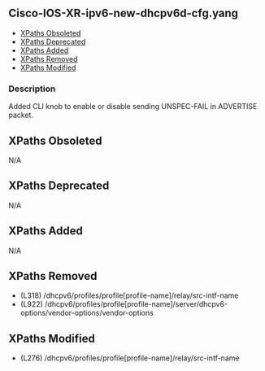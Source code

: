 ## Cisco-IOS-XR-ipv6-new-dhcpv6d-cfg.yang

- [XPaths Obsoleted](#xpaths-obsoleted)
- [XPaths Deprecated](#xpaths-deprecated)
- [XPaths Added](#xpaths-added)
- [XPaths Removed](#xpaths-removed)
- [XPaths Modified](#xpaths-modified)

### Description

Added CLI knob to enable or disable sending UNSPEC-FAIL in ADVERTISE packet.

## XPaths Obsoleted

N/A

## XPaths Deprecated

N/A

## XPaths Added

N/A

## XPaths Removed

- (L318)	/dhcpv6/profiles/profile[profile-name]/relay/src-intf-name
- (L922)	/dhcpv6/profiles/profile[profile-name]/server/dhcpv6-options/vendor-options/vendor-options

## XPaths Modified

- (L276)	/dhcpv6/profiles/profile[profile-name]/relay/src-intf-name

